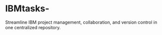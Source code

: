 # IBMtasks-
Streamline IBM project management, collaboration, and version control in one centralized repository.

